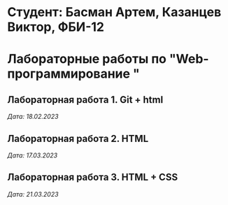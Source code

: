 # Студент: Басман Артем, Казанцев Виктор, ФБИ-12

# Лабораторные работы по "Web-программирование "

## Лабораторная работа 1. Git + html

*Дата: 18.02.2023*

## Лабораторная работа 2. HTML

*Дата: 17.03.2023*

## Лабораторная работа 3. HTML + CSS

*Дата: 21.03.2023*
